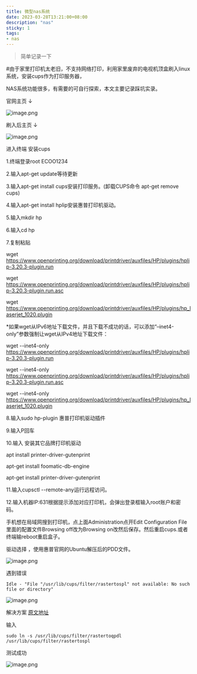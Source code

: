 ```yaml
---
title: 微型nas系统
date: 2023-03-28T13:21:00+08:00
description: "nas"
sticky: 1
tags:
- nas
---
```


> 简单记录一下

#由于家里打印机太老旧，不支持网络打印，利用家里废弃的电视机顶盒刷入linux系统，安装cups作为打印服务器，

NAS系统功能很多，有需要的可自行探索，本文主要记录踩坑实录。

官网主页 ↓

![image.png](https://files.cwkl.love/blogs/articles/915af8e3ec9654bdb3e0c203f3177cdd.png)

刷入后主页 ↓

![image.png](https://files.cwkl.love/blogs/articles/6d49c6565248e57c1f31cb66c64022d0.png)

进入终端 安装cups


1.终端登录root ECOO1234

2.输入apt-get update等待更新

3.输入apt-get install cups安装打印服务。(卸载CUPS命令 apt-get remove cups)

4.输入apt-get install hplip安装惠普打印机驱动。

5.输入mkdir hp

6.输入cd hp

7.复制粘贴

wget https://www.openprinting.org/download/printdriver/auxfiles/HP/plugins/hplip-3.20.3-plugin.run

wget https://www.openprinting.org/download/printdriver/auxfiles/HP/plugins/hplip-3.20.3-plugin.run.asc

wget https://www.openprinting.org/download/printdriver/auxfiles/HP/plugins/hp_laserjet_1020.plugin

*如果wget从IPv6地址下载文件，并且下载不成功的话，可以添加“–inet4-only”参数强制让wget从IPv4地址下载文件：

wget --inet4-only https://www.openprinting.org/download/printdriver/auxfiles/HP/plugins/hplip-3.20.3-plugin.run

wget --inet4-only https://www.openprinting.org/download/printdriver/auxfiles/HP/plugins/hplip-3.20.3-plugin.run.asc

wget --inet4-only https://www.openprinting.org/download/printdriver/auxfiles/HP/plugins/hp_laserjet_1020.plugin

8.输入sudo hp-plugin 惠普打印机驱动插件

9.输入P回车

10.输入 安装其它品牌打印机驱动

apt install printer-driver-gutenprint

apt-get install foomatic-db-engine

apt-get install printer-driver-gutenprint

11.输入cupsctl --remote-any运行远程访问。

12.输入机器IP:631根据提示添加对应打印机，会弹出登录框输入root账户和密码。

手机想在局域网搜到打印机，点上面Administration点开Edit Configuration File里面的配置文件Browsing off改为Browsing on改然后保存。然后重启cups.或者终端输reboot重启盒子。

驱动选择 ，使用惠普官网的Ubuntu解压后的PDD文件。

![image.png](https://files.cwkl.love/blogs/articles/049dc606d1aff63ebdb4ea226ecc9222.png)


遇到错误
```
Idle - "File "/usr/lib/cups/filter/rastertospl" not available: No such file or directory"
```
![image.png](https://files.cwkl.love/blogs/articles/7bff5581b2e242eeb4958b8ebafb4fbe.png)

解决方案 [原文地址](https://raspberrypi.stackexchange.com/questions/121597/rastertospl-failed-samsung-printer )

输入
```
sudo ln -s /usr/lib/cups/filter/rastertoqpdl /usr/lib/cups/filter/rastertospl
```
测试成功

![image.png](https://files.cwkl.love/blogs/articles/9d606aaf39fe793c1689da0ad443bccf.png)